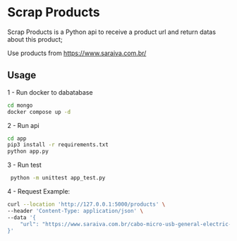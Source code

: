 # Scrap Products

Scrap Products is a Python api to receive a product url and return datas about this product;

Use products from https://www.saraiva.com.br/

## Usage

1 - Run docker to dabatabase
```bash
cd mongo 
docker compose up -d
```

2 - Run api
```bash
cd app 
pip3 install -r requirements.txt
python app.py
```

3 - Run test

```bash
 python -m unittest app_test.py
 ```

4 - Request Example:
```bash
curl --location 'http://127.0.0.1:5000/products' \
--header 'Content-Type: application/json' \
--data '{
    "url": "https://www.saraiva.com.br/cabo-micro-usb-general-electric-pro-0-9m-ultra-resistente-com-adaptador-lightning-para-iphone/p"
}'
```

